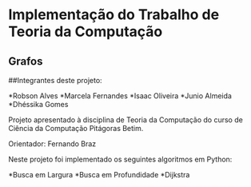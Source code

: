 Implementação do Trabalho de Teoria da Computação
=================================================

Grafos
------

##Integrantes deste projeto:

*Robson Alves
*Marcela Fernandes
*Isaac Oliveira
*Junio Almeida
*Dhéssika Gomes

Projeto apresentado à disciplina de Teoria da Computação do curso de Ciência da Computação Pitágoras Betim.

Orientador: Fernando Braz




Neste projeto foi implementado os seguintes algoritmos em Python:

*Busca em Largura
*Busca em Profundidade
*Dijkstra
